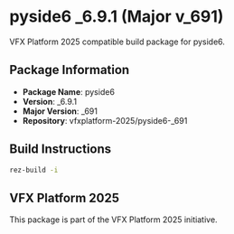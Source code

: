 # pyside6 _6.9.1 (Major v_691)

VFX Platform 2025 compatible build package for pyside6.

## Package Information

- **Package Name**: pyside6
- **Version**: _6.9.1
- **Major Version**: _691
- **Repository**: vfxplatform-2025/pyside6-_691

## Build Instructions

```bash
rez-build -i
```

## VFX Platform 2025

This package is part of the VFX Platform 2025 initiative.
